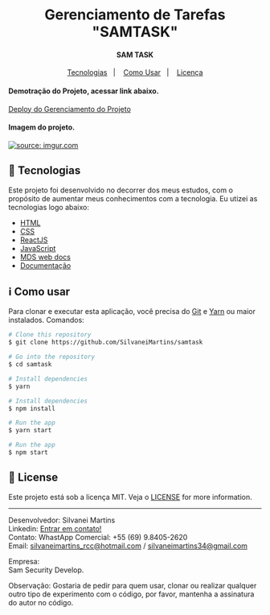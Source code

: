 <h1 align="center">
    Gerenciamento de Tarefas "SAMTASK"
</h1>

<h4 align="center">
  SAM TASK
</h4>

<p align="center">
  <a href="#rocket-tecnologias">Tecnologias</a>&nbsp;&nbsp;&nbsp;|&nbsp;&nbsp;&nbsp;
  <a href="#information_source-como-usar">Como Usar</a>&nbsp;&nbsp;&nbsp;|&nbsp;&nbsp;&nbsp;
  <a href="#memo-license">Licença</a>
</p>

<h4 align="left">
  Demotração do Projeto, acessar link abaixo.
</h4 >
<a href="https://peaceful-tesla-0ac393.netlify.app/" target="_blank" >Deploy do Gerenciamento do Projeto</a>

<h4 align="left">
  Imagem do projeto.
</h4>

<a href="https://imgur.com/6RhliTj"><img src="https://i.imgur.com/6RhliTj.png" title="source: imgur.com" /></a>

## :rocket: Tecnologias

Este projeto foi desenvolvido no decorrer dos meus estudos, com o propósito de aumentar meus conhecimentos com a tecnologia. Eu utizei as tecnologias logo abaixo:

-  [HTML](https://developer.mozilla.org/pt-BR/docs/Web/HTML)
-  [CSS](https://developer.mozilla.org/pt-BR/docs/Web/CSS/)
-  [ReactJS](https://reactjs.org/)
-  [JavaScript](https://www.javascript.com/)
-  [MDS web docs](https://developer.mozilla.org/pt-BR/)
-  [Documentação](https://pt.wikipedia.org/wiki/JavaScript)

## :information_source: Como usar

Para clonar e executar esta aplicação, você precisa do [Git](https://git-scm.com) e [Yarn](https://yarnpkg.com/) ou maior instalados. Comandos:

```bash
# Clone this repository
$ git clone https://github.com/SilvaneiMartins/samtask

# Go into the repository
$ cd samtask

# Install dependencies
$ yarn

# Install dependencies
$ npm install

# Run the app
$ yarn start

# Run the app
$ npm start
```

## :memo: License
Este projeto está sob a licença MIT. Veja o [LICENSE](https://github.com/SilvaneiMartins/samtask/blob/master/LICENSE) for more information.

---

Desenvolvedor: Silvanei Martins<br>
Linkedin: [Entrar em contato!](https://www.linkedin.com/in/silvanei-martins-a5412436/)<br>
Contato: WhastApp Comercial: +55 (69) 9.8405-2620 <br>
Email: silvaneimartins_rcc@hotmail.com / silvaneimartins34@gmail.com<br>

Empresa: <br>
Sam Security Develop.<br>

Observação: Gostaria de pedir para quem usar, clonar ou realizar qualquer outro tipo de experimento com o código,
por favor, mantenha a assinatura do autor no código.
